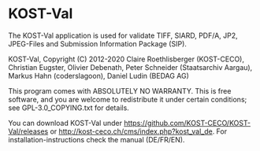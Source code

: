 KOST-Val
========

The KOST-Val application is used for validate TIFF, SIARD, PDF/A, JP2, JPEG-Files
and Submission Information Package (SIP).

KOST-Val, Copyright (C) 2012-2020 Claire Roethlisberger (KOST-CECO), 
Christian Eugster, Olivier Debenath, Peter Schneider (Staatsarchiv Aargau),
Markus Hahn (coderslagoon), Daniel Ludin (BEDAG AG)

This program comes with ABSOLUTELY NO WARRANTY.
This is free software, and you are welcome to redistribute it under 
certain conditions; see GPL-3.0_COPYING.txt for details.

You can download KOST-Val under https://github.com/KOST-CECO/KOST-Val/releases or http://kost-ceco.ch/cms/index.php?kost_val_de. 
For installation-instructions check the manual (DE/FR/EN).
